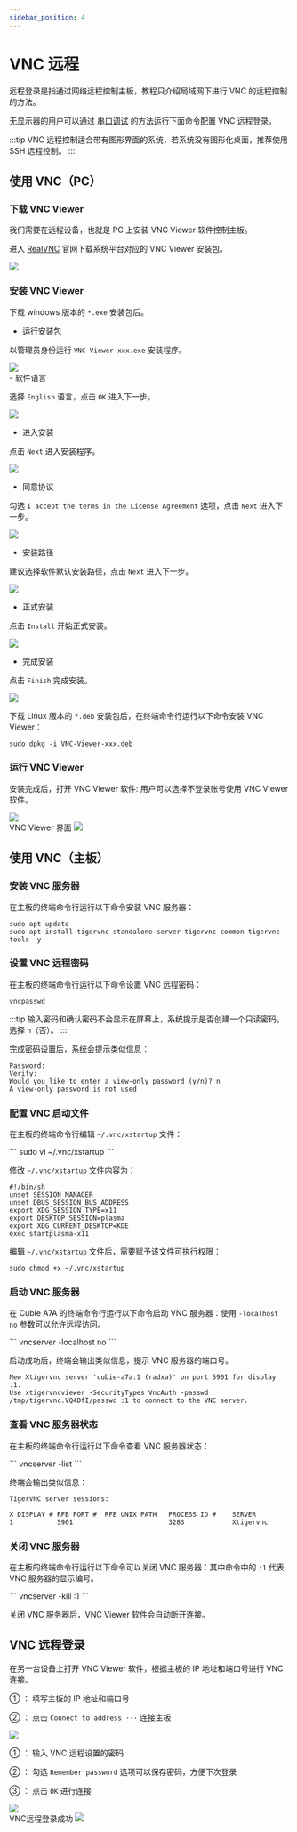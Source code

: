 ```yaml
---
sidebar_position: 4
---
```


# VNC 远程

远程登录是指通过网络远程控制主板，教程只介绍局域网下进行 VNC 的远程控制的方法。

无显示器的用户可以通过 [串口调试](./uart_debug) 的方法运行下面命令配置 VNC 远程登录。

:::tip
VNC 远程控制适合带有图形界面的系统，若系统没有图形化桌面，推荐使用 SSH 远程控制。
:::

## 使用 VNC（PC）

### 下载 VNC Viewer

我们需要在远程设备，也就是 PC 上安装 VNC Viewer 软件控制主板。

进入 [RealVNC](https://www.realvnc.com/en/connect/download/viewer) 官网下载系统平台对应的 VNC Viewer 安装包。

<div style={{textAlign: 'center'}}>
    <img src="/img/rock4/4d/vnc-download.webp" style={{width: '100%', maxWidth: '1200px'}} />
</div>

### 安装 VNC Viewer

<Tabs queryString="install-vnc">

<TabItem value="Windows">

下载 windows 版本的 `*.exe` 安装包后。

- 运行安装包

以管理员身份运行 `VNC-Viewer-xxx.exe` 安装程序。

<div style={{textAlign: 'center'}}>
    <img src="/img/rock4/4d/vnc-windows-install-01.webp" style={{width: '100%', maxWidth: '600px'}} />
</div>
- 软件语言

选择 `English` 语言，点击 `OK` 进入下一步。

<div style={{textAlign: 'center'}}>
    <img src="/img/rock4/4d/vnc-windows-install-02.webp" style={{width: '100%', maxWidth: '300px'}} />
</div>

- 进入安装

点击 `Next` 进入安装程序。

<div style={{textAlign: 'center'}}>
    <img src="/img/rock4/4d/vnc-windows-install-03.webp" style={{width: '100%', maxWidth: '600px'}} />
</div>

- 同意协议

勾选 `I accept the terms in the License Agreement` 选项，点击 `Next` 进入下一步。

<div style={{textAlign: 'center'}}>
    <img src="/img/rock4/4d/vnc-windows-install-04.webp" style={{width: '100%', maxWidth: '600px'}} />
</div>

- 安装路径

建议选择软件默认安装路径，点击 `Next` 进入下一步。

<div style={{textAlign: 'center'}}>
    <img src="/img/rock4/4d/vnc-windows-install-05.webp" style={{width: '100%', maxWidth: '600px'}} />
</div>

- 正式安装

点击 `Install` 开始正式安装。

<div style={{textAlign: 'center'}}>
    <img src="/img/rock4/4d/vnc-windows-install-06.webp" style={{width: '100%', maxWidth: '600px'}} />
</div>

- 完成安装

点击 `Finish` 完成安装。

<div style={{textAlign: 'center'}}>
    <img src="/img/rock4/4d/vnc-windows-install-07.webp" style={{width: '100%', maxWidth: '600px'}} />
</div>

</TabItem>

<TabItem value="Linux">

下载 Linux 版本的 `*.deb` 安装包后，在终端命令行运行以下命令安装 VNC Viewer：

<NewCodeBlock tip="Linux@host$" type="host">

```
sudo dpkg -i VNC-Viewer-xxx.deb
```

</NewCodeBlock>

</TabItem>

</Tabs>

### 运行 VNC Viewer

安装完成后，打开 VNC Viewer 软件: 用户可以选择不登录账号使用 VNC Viewer 软件。

<div style={{textAlign: 'center'}}>
    <img src="/img/rock4/4d/vnc-windows-use-01.webp" style={{width: '100%', maxWidth: '600px'}} />
</div>

<div style={{textAlign: 'center'}}>
VNC Viewer 界面
    <img src="/img/rock4/4d/vnc-windows-use-02.webp" style={{width: '100%', maxWidth: '600px'}} />
</div>

## 使用 VNC（主板）

### 安装 VNC 服务器

在主板的终端命令行运行以下命令安装 VNC 服务器：

<NewCodeBlock tip="radxa@device$" type="device">

```
sudo apt update
sudo apt install tigervnc-standalone-server tigervnc-common tigervnc-tools -y
```

</NewCodeBlock>

### 设置 VNC 远程密码

在主板的终端命令行运行以下命令设置 VNC 远程密码：
<NewCodeBlock tip="radxa@device$" type="device">

```
vncpasswd
```

</NewCodeBlock>

:::tip
输入密码和确认密码不会显示在屏幕上，系统提示是否创建一个只读密码，选择 `n`（否）。
:::

完成密码设置后，系统会提示类似信息：

```
Password:
Verify:
Would you like to enter a view-only password (y/n)? n
A view-only password is not used
```

### 配置 VNC 启动文件

在主板的终端命令行编辑 `~/.vnc/xstartup` 文件：

<NewCodeBlock tip="radxa@device$" type="device">
```
sudo vi ~/.vnc/xstartup
```
</NewCodeBlock>

修改 `~/.vnc/xstartup` 文件内容为：

<NewCodeBlock tip="radxa@device$" type="device">

```
#!/bin/sh
unset SESSION_MANAGER
unset DBUS_SESSION_BUS_ADDRESS
export XDG_SESSION_TYPE=x11
export DESKTOP_SESSION=plasma
export XDG_CURRENT_DESKTOP=KDE
exec startplasma-x11
```

</NewCodeBlock>

编辑 `~/.vnc/xstartup` 文件后，需要赋予该文件可执行权限：

<NewCodeBlock tip="radxa@device$" type="device">

```
sudo chmod +x ~/.vnc/xstartup
```

</NewCodeBlock>

### 启动 VNC 服务器

在 Cubie A7A 的终端命令行运行以下命令启动 VNC 服务器：使用 `-localhost no` 参数可以允许远程访问。

<NewCodeBlock tip="radxa@device$" type="device">
```
vncserver -localhost no
```
</NewCodeBlock>

启动成功后，终端会输出类似信息，提示 VNC 服务器的端口号。

```
New Xtigervnc server 'cubie-a7a:1 (radxa)' on port 5901 for display :1.
Use xtigervncviewer -SecurityTypes VncAuth -passwd /tmp/tigervnc.VQ4DfI/passwd :1 to connect to the VNC server.
```

### 查看 VNC 服务器状态

在主板的终端命令行运行以下命令查看 VNC 服务器状态：

<NewCodeBlock tip="radxa@device$" type="device">
```
vncserver -list
```
</NewCodeBlock>

终端会输出类似信息：

```
TigerVNC server sessions:

X DISPLAY #	RFB PORT #	RFB UNIX PATH	PROCESS ID #	SERVER
1         	5901      	             	3283        	Xtigervnc
```

### 关闭 VNC 服务器

在主板的终端命令行运行以下命令可以关闭 VNC 服务器：其中命令中的 `:1` 代表 VNC 服务器的显示编号。

<NewCodeBlock tip="radxa@device$" type="device">
```
vncserver -kill :1
```
</NewCodeBlock>

关闭 VNC 服务器后，VNC Viewer 软件会自动断开连接。

## VNC 远程登录

在另一台设备上打开 VNC Viewer 软件，根据主板的 IP 地址和端口号进行 VNC 连接。

① ： 填写主板的 IP 地址和端口号

② ： 点击 `Connect to address ···` 连接主板

<div style={{textAlign: 'center'}}>
    <img src="/img/rock4/4d/vnc-connect-01.webp" style={{width: '100%', maxWidth: '1200px'}} />
</div>

① ： 输入 VNC 远程设置的密码

② ： 勾选 `Remember password` 选项可以保存密码，方便下次登录

③ ： 点击 `OK` 进行连接

<div style={{textAlign: 'center'}}>
    <img src="/img/rock4/4d/vnc-connect-02.webp" style={{width: '100%', maxWidth: '1200px'}} />
</div>

<div style={{textAlign: 'center'}}>
VNC远程登录成功
    <img src="/img/cubie/a7a/a7a-vnc.webp" style={{width: '100%', maxWidth: '1200px'}} />
</div>
